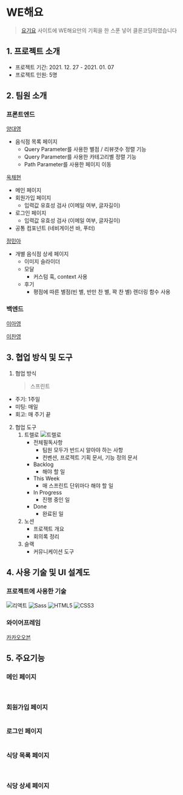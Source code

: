 # WE해요

> [요기요](https://yogiyo.co.kr) 사이트에 WE해요만의 기획을 한 스푼 넣어 클론코딩하였습니다

## 1. 프로젝트 소개

- 프로젝트 기간: 2021. 12. 27 - 2021. 01. 07
- 프로젝트 인원: 5명

## 2. 팀원 소개

### 프론트엔드

[양대영](https://github.com/Daeyeong-hub)

- 음식점 목록 페이지
  - Query Parameter를 사용한 별점 / 리뷰갯수 정렬 기능
  - Query Parameter를 사용한 카테고리별 정렬 기능
  - Path Parameter를 사용한 페이지 이동

[옥채현](https://github.com/okch0310)

- 메인 페이지
- 회원가입 페이지
  - 입력값 유효성 검사 (이메일 여부, 글자길이)
- 로그인 페이지
  - 입력값 유효성 검사 (이메일 여부, 글자길이)
- 공통 컴포넌트 (네비게이션 바, 푸터)

[정민아](https://github.com/minami-cs)

- 개별 음식점 상세 페이지
  - 이미지 슬라이더
  - 모달
    - 커스텀 훅, context 사용
  - 후기
    - 평점에 따른 별점(빈 별, 반만 찬 별, 꽉 찬 별) 렌더링 함수 사용

### 백엔드

[이아영](https://github.com/leeay3)

[이찬영](https://github.com/coldzero94)

## 3. 협업 방식 및 도구

1. 협업 방식
   > 스프린트

- 주기: 1주일
- 미팅: 매일
- 회고: 매 주기 끝

2. 협업 도구
   1. 트렐로
      <img alt="트렐로" src="https://user-images.githubusercontent.com/81794430/148511023-b3966a02-c05c-45f5-8590-358a239d2156.png" />
      - 전체필독사항
        - 팀원 모두가 반드시 알아야 하는 사항
        - 컨벤션, 프로젝트 기획 문서, 기능 정의 문서
      - Backlog
        - 해야 할 일
      - This Week
        - 매 스프린트 단위마다 해야 할 일
      - In Progress
        - 진행 중인 일
      - Done
        - 완료된 일
   2. 노션
      - 프로젝트 개요
      - 회의록 정리
   3. 슬랙
      - 커뮤니케이션 도구

## 4. 사용 기술 및 UI 설계도

### 프로젝트에 사용한 기술

<img alt="리액트" src="https://img.shields.io/badge/React-20232A?style=for-the-badge&logo=react&logoColor=61DAFB" /> <img alt="Sass" src="https://img.shields.io/badge/Sass-CC6699?style=for-the-badge&logo=sass&logoColor=white" /> <img alt="HTML5" src="https://img.shields.io/badge/HTML5-E34F26?style=for-the-badge&logo=html5&logoColor=white" /> <img alt="CSS3" src="https://img.shields.io/badge/CSS3-1572B6?style=for-the-badge&logo=css3&logoColor=white" />

### 와이어프레임

[카카오오븐](https://ovenapp.io/view/Y0vKvRg2Q5ZoI9zZvebrj7dy3v70B7M6/BA8v8)

## 5. 주요기능

### 메인 페이지

<img alt="" src="https://user-images.githubusercontent.com/81794430/148519861-d0359ef8-4e05-4cba-ad4c-2ac06586fc5b.png" />
<img alt="" src="https://files.slack.com/files-pri/TH0U6FBTN-F02SW3U8Y78/image.png" />
<img alt="" src="https://user-images.githubusercontent.com/81794430/148520768-4eb5f1e7-c53e-4555-8040-ea68d73ffd84.png" />

### 회원가입 페이지

<img alt="" src="https://user-images.githubusercontent.com/81794430/148520104-fc9cabaa-ff02-41cb-ad57-f04eb3338ff4.png" />

### 로그인 페이지

<img alt="" src="https://user-images.githubusercontent.com/81794430/148520522-c85f3e8d-84d2-4269-959e-84a98a52edce.png" />

### 식당 목록 페이지

<img alt="" src="https://user-images.githubusercontent.com/81794430/148521465-821e9821-4f5e-4740-9caa-5cd7571e8b37.png" />
<img alt="" src="https://user-images.githubusercontent.com/81794430/148521650-c8c82a4a-7310-4f38-8f4a-a6993cfd40ea.png" />

### 식당 상세 페이지

<img alt="" src="https://user-images.githubusercontent.com/81794430/148521874-795e60eb-4d06-4098-9df9-07c6e1202f50.png" />
<img alt="" src="https://user-images.githubusercontent.com/81794430/148521942-42dff6cd-56b1-4554-ad31-de5b9bb7584f.png" />
<img alt="" src="https://user-images.githubusercontent.com/81794430/148522028-1bc9f547-194c-40c6-aa5b-b75623c391de.png" />
<img alt="" src="https://user-images.githubusercontent.com/81794430/148522115-bf3da901-8df8-467c-ad68-4830696897c2.png" />

